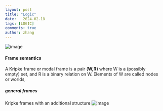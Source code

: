 ```yaml
---
layout: post
title: "Logic"
date:   2024-02-18
tags: [LOGIC]
comments: true
author: zhang
---
```


![image](https://github.com/zhang-mickey/zhang-mickey.github.io/assets/145342600/d0a0e030-e824-49c2-98a1-3fd55ec418f0)


#### Frame semantics

A Kripke frame or modal frame is a pair **⟨W,R⟩** where W is a (possibly empty) set, and R is a binary relation on W. Elements of W are called nodes or worlds,


##### general frames 
 Kripke frames with an additional structure
 ![image](https://github.com/zhang-mickey/zhang-mickey.github.io/assets/145342600/88813126-4dfe-4665-a92b-24728b03d54d)
